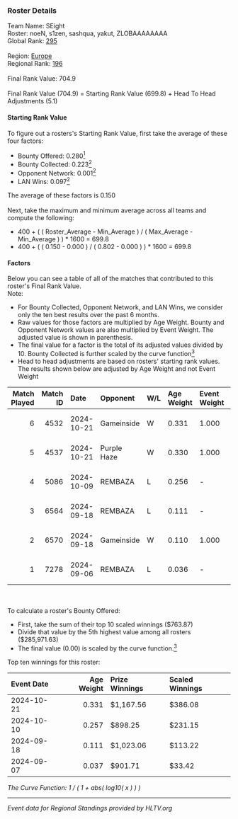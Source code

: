 ### Roster Details<br />
Team Name: SEight<br />
Roster: noeN, s1zen, sashqua, yakut, ZLOBAAAAAAAA<br />
Global Rank: [295](../../standings_global_2025_02_28.md)<br />
<br />
Region: [Europe]( ../../standings_europe_2025_02_28.md)<br />
Regional Rank: [196]( ../../standings_europe_2025_02_28.md)<br />
<br />
Final Rank Value:  704.9<br />
<br />
Final Rank Value (704.9) = Starting Rank Value (699.8) + Head To Head Adjustments (5.1)<br />

#### Starting Rank Value<br />
To figure out a rosters's Starting Rank Value, first take the average of these four factors:<br />
- Bounty Offered: 0.280[<sup>1</sup>](#table2)
- Bounty Collected: 0.223[<sup>2</sup>](#table1)
- Opponent Network: 0.001[<sup>2</sup>](#table1)
- LAN Wins: 0.097[<sup>2</sup>](#table1)

The average of these factors is 0.150<br />
<br />
Next, take the maximum and minimum average across all teams and compute the following:<br />
- 400 + ( ( Roster_Average - Min_Average ) / ( Max_Average - Min_Average ) ) * 1600 = 699.8
- 400 + ( ( 0.150 - 0.000 ) / ( 0.802 - 0.000 ) ) * 1600 = 699.8


#### Factors<br />
Below you can see a table of all of the matches that contributed to this roster's Final Rank Value.<br />
Note:<br />

- For Bounty Collected, Opponent Network, and LAN Wins, we consider only the ten best results over the past 6 months.
- Raw values for those factors are multiplied by Age Weight. Bounty and Opponent Network values are also multiplied by Event Weight. The adjusted value is shown in parenthesis.
- The final value for a factor is the total of its adjusted values divided by 10. Bounty Collected is further scaled by the curve function[<sup>3</sup>](#curveFunction)
- Head to head adjustments are based on rosters' starting rank values. The results shown below are adjusted by Age Weight and not Event Weight
<span id="table1"></span><br />


| Match Played | Match ID | Date       | Opponent    | W/L | Age Weight | Event Weight | Bounty Collected | Opponent Network | LAN Wins  | H2H Adj. | Roster                                    |
| -: | -: | :- | :- | :- | :- | :- | :- | :- | :- | -: | :- |
|            6 |     4532 | 2024-10-21 | Gameinside  | W   | 0.331      | 1.000        | 0.005 (0.002)    | 0.029 (0.010)    | 1 (0.331) |     5.54 | noeN, s1zen, sashqua, yakut, ZLOBAAAAAAAA |
|            5 |     4537 | 2024-10-21 | Purple Haze | W   | 0.330      | 1.000        | 0.004 (0.001)    | 0.000 (0.000)    | 1 (0.330) |     3.06 | noeN, s1zen, sashqua, yakut, ZLOBAAAAAAAA |
|            4 |     5086 | 2024-10-09 | REMBAZA     | L   | 0.256      | -            | -                | -                | -         |    -3.36 | noeN, sashqua, yakut, zed1x, ZLOBAAAAAAAA |
|            3 |     6564 | 2024-09-18 | REMBAZA     | L   | 0.111      | -            | -                | -                | -         |    -1.50 | myata, noeN, sashqua, yakut, ZLOBAAAAAAAA |
|            2 |     6570 | 2024-09-18 | Gameinside  | W   | 0.110      | 1.000        | 0.005 (0.001)    | 0.029 (0.003)    | 1 (0.110) |     1.81 | myata, noeN, sashqua, yakut, ZLOBAAAAAAAA |
|            1 |     7278 | 2024-09-06 | REMBAZA     | L   | 0.036      | -            | -                | -                | -         |    -0.49 | myata, noeN, sashqua, yakut, ZLOBAAAAAAAA |

<br />
<span id="table2"></span><br />
To calculate a roster's Bounty Offered:<br />

- First, take the sum of their top 10 scaled winnings ($763.87)
- Divide that value by the 5th highest value among all rosters ($285,971.63)
- The final value (0.00) is scaled by the curve function.[<sup>3</sup>](#curveFunction)

Top ten winnings for this roster:<br />

| Event Date | Age Weight | Prize Winnings | Scaled Winnings |
| :- | -: | :- | :- |
| 2024-10-21 |      0.331 | $1,167.56      | $386.08         |
| 2024-10-10 |      0.257 | $898.25        | $231.15         |
| 2024-09-18 |      0.111 | $1,023.06      | $113.22         |
| 2024-09-07 |      0.037 | $901.71        | $33.42          |


<span id="curveFunction"></span>_The Curve Function: 1 / ( 1 + abs( log10( x ) ) )_<br />

---
_Event data for Regional Standings provided by HLTV.org_<br />
